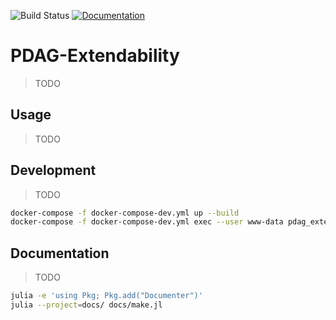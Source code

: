 ![Build Status](https://travis-ci.com/Malte311/PDAG-Extendability.svg?token=peoMTzKpBjcCaX8BZgzt&branch=master)
[![Documentation](https://img.shields.io/badge/docs-latest-blue)](https://malte311.github.io/PDAG-Extendability/)

# PDAG-Extendability
> TODO

## Usage
> TODO

## Development
> TODO

```bash
docker-compose -f docker-compose-dev.yml up --build
docker-compose -f docker-compose-dev.yml exec --user www-data pdag_extensions bash
```

## Documentation
> TODO

```bash
julia -e 'using Pkg; Pkg.add("Documenter")'
julia --project=docs/ docs/make.jl
```